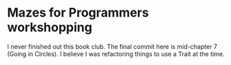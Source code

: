 # Mazes for Programmers workshopping

I never finished out this book club. The final commit here is mid-chapter 7 (Going in Circles). I believe I was refactoring things to use a Trait at the time.
